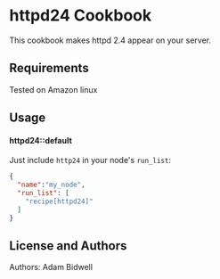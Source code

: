 httpd24 Cookbook
===============
This cookbook makes httpd 2.4 appear on your server.

Requirements
------------
Tested on Amazon linux

Usage
-----
#### httpd24::default
Just include `http24` in your node's `run_list`:

```json
{
  "name":"my_node",
  "run_list": [
    "recipe[httpd24]"
  ]
}
```

License and Authors
-------------------
Authors: Adam Bidwell

